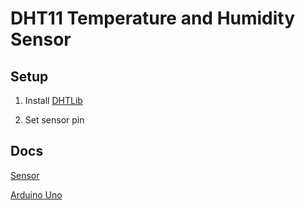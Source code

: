 # DHT11 Temperature and Humidity Sensor

## Setup

1. Install [DHTLib](https://www.dfrobot.com.cn//images/upload/File/201709141149593byvtx.zip)

2. Set sensor pin

## Docs

[Sensor](https://wiki.dfrobot.com/DHT11_Temperature_and_Humidity_Sensor__SKU__DFR0067_)

[Arduino Uno](https://www.circuito.io/blog/arduino-uno-pinout/)

